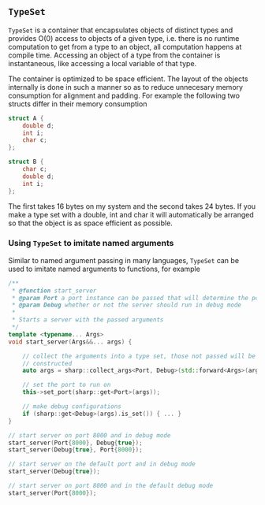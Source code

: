 `TypeSet`
---------

`TypeSet` is a container that encapsulates objects of distinct types and
provides O(0) access to objects of a given type, i.e.  there is no runtime
computation to get from a type to an object, all computation happens at
compile time.  Accessing an object of a type from the container is
instantaneous, like accessing a local variable of that type.

The container is optimized to be space efficient.  The layout of the objects
internally is done in such a manner so as to reduce unnecesary memory
consumption for alignment and padding.  For example the following two structs
differ in their memory consumption

```C++
struct A {
    double d;
    int i;
    char c;
};

struct B {
    char c;
    double d;
    int i;
};
```

The first takes 16 bytes on my system and the second takes 24 bytes.  If you
make a type set with a double, int and char it will automatically be arranged
so that the object is as space efficient as possible.

### Using `TypeSet` to imitate named arguments

Similar to named argument passing in many languages, `TypeSet` can be used to
imitate named arguments to functions,  for example

```C++
/**
 * @function start_server
 * @param Port a port instance can be passed that will determine the port
 * @param Debug whether or not the server should run in debug mode
 *
 * Starts a server with the passed arguments
 */
template <typename... Args>
void start_server(Args&&... args) {

    // collect the arguments into a type set, those not passed will be default
    // constructed
    auto args = sharp::collect_args<Port, Debug>(std::forward<Args>(args)...);

    // set the port to run on
    this->set_port(sharp::get<Port>(args));

    // make debug configurations
    if (sharp::get<Debug>(args).is_set()) { ... }
}

// start server on port 8000 and in debug mode
start_server(Port{8000}, Debug{true});
start_server(Debug{true}, Port{8000});

// start server on the default port and in debug mode
start_server(Debug{true});

// start server on port 8000 and in the default debug mode
start_server(Port{8000});
```

